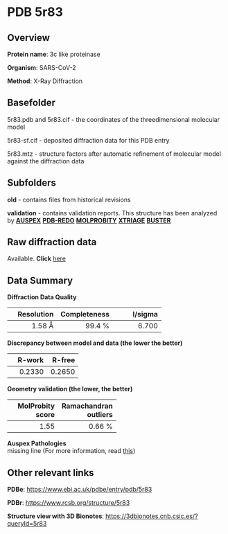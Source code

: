 # PDB 5r83

## Overview

**Protein name**: 3c like proteinase

**Organism**: SARS-CoV-2

**Method**: X-Ray Diffraction

## Basefolder

5r83.pdb and 5r83.cif - the coordinates of the threedimensional molecular model

5r83-sf.cif - deposited diffraction data for this PDB entry

5r83.mtz - structure factors after automatic refinement of molecular model against the diffraction data

## Subfolders



**old** - contains files from historical revisions

**validation** - contains validation reports. This structure has been analyzed by [**AUSPEX**](https://github.com/thorn-lab/coronavirus_structural_task_force/tree/master/pdb/3c_like_proteinase/SARS-CoV-2/5r83/validation/auspex) [**PDB-REDO**](https://github.com/thorn-lab/coronavirus_structural_task_force/tree/master/pdb/3c_like_proteinase/SARS-CoV-2/5r83/validation/pdb-redo) [**MOLPROBITY**](https://github.com/thorn-lab/coronavirus_structural_task_force/tree/master/pdb/3c_like_proteinase/SARS-CoV-2/5r83/validation/molprobity) [**XTRIAGE**](https://github.com/thorn-lab/coronavirus_structural_task_force/blob/master/pdb/3c_like_proteinase/SARS-CoV-2/5r83/validation/Xtriage_output.log) [**BUSTER**](https://www.globalphasing.com/buster/wiki/index.cgi?Covid19Pdb5R83)

## Raw diffraction data

Available. **Click** [here](https://zenodo.org/record/3730610) 

## Data Summary
**Diffraction Data Quality**

|   | Resolution | Completeness| I/sigma |
|---|-------------:|----------------:|--------------:|
|   |1.58 Å|99.4  %|<img width=50/>6.700|

**Discrepancy between model and data (the lower the better)**

|   | **R-work**| **R-free**   
|---|-------------:|----------------:|           
||  0.2330|  0.2650|

**Geometry validation (the lower, the better)**

|   |**MolProbity<br>score**| **Ramachandran<br>outliers** 
|---|-------------:|----------------:|
||  1.55|  0.66 %|

**Auspex Pathologies**<br> missing line (For more information, read [this](https://github.com/thorn-lab/coronavirus_structural_task_force/blob/master/pdb/3c_like_proteinase/SARS-CoV-2/5r83/validation/auspex/5r83_auspex_comments.txt))

 



## Other relevant links 
**PDBe**:  https://www.ebi.ac.uk/pdbe/entry/pdb/5r83
 
**PDBr**: https://www.rcsb.org/structure/5r83 

**Structure view with 3D Bionotes**: https://3dbionotes.cnb.csic.es/?queryId=5r83

